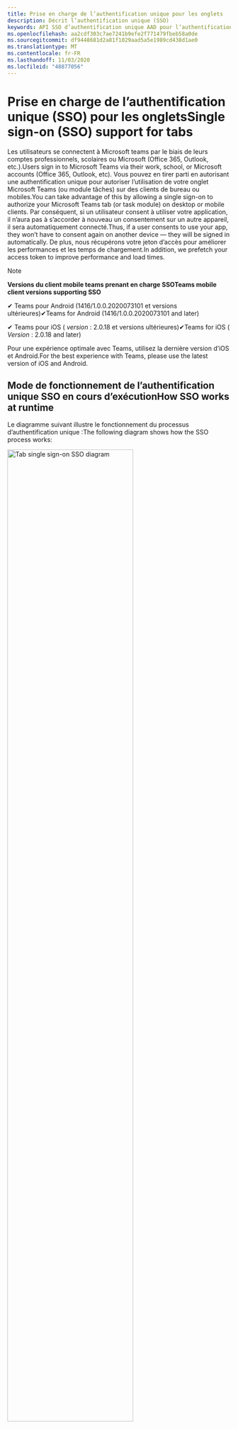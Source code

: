 ```yaml
---
title: Prise en charge de l’authentification unique pour les onglets
description: Décrit l’authentification unique (SSO)
keywords: API SSO d’authentification unique AAD pour l’authentification de teams
ms.openlocfilehash: aa2cdf303c7ae7241b9efe2f771479fbeb58a0de
ms.sourcegitcommit: df9448681d2a81f1029aad5a5e1989cd438d1ae0
ms.translationtype: MT
ms.contentlocale: fr-FR
ms.lasthandoff: 11/03/2020
ms.locfileid: "48877056"
---
```

# <a name="single-sign-on-sso-support-for-tabs"></a><span data-ttu-id="0aedf-104">Prise en charge de l’authentification unique (SSO) pour les onglets</span><span class="sxs-lookup"><span data-stu-id="0aedf-104">Single sign-on (SSO) support for tabs</span></span>

<span data-ttu-id="0aedf-105">Les utilisateurs se connectent à Microsoft teams par le biais de leurs comptes professionnels, scolaires ou Microsoft (Office 365, Outlook, etc.).</span><span class="sxs-lookup"><span data-stu-id="0aedf-105">Users sign in to Microsoft Teams via their work, school, or Microsoft accounts (Office 365, Outlook, etc).</span></span> <span data-ttu-id="0aedf-106">Vous pouvez en tirer parti en autorisant une authentification unique pour autoriser l’utilisation de votre onglet Microsoft Teams (ou module tâches) sur des clients de bureau ou mobiles.</span><span class="sxs-lookup"><span data-stu-id="0aedf-106">You can take advantage of this by allowing a single sign-on to authorize your Microsoft Teams tab (or task module) on desktop or mobile clients.</span></span> <span data-ttu-id="0aedf-107">Par conséquent, si un utilisateur consent à utiliser votre application, il n’aura pas à s’accorder à nouveau un consentement sur un autre appareil, il sera automatiquement connecté.</span><span class="sxs-lookup"><span data-stu-id="0aedf-107">Thus, if a user consents to use your app, they won’t have to consent again on another device — they will be signed in automatically.</span></span> <span data-ttu-id="0aedf-108">De plus, nous récupérons votre jeton d’accès pour améliorer les performances et les temps de chargement.</span><span class="sxs-lookup"><span data-stu-id="0aedf-108">In addition, we prefetch your access token to improve performance and load times.</span></span>

>[!NOTE]
> <span data-ttu-id="0aedf-109">**Versions du client mobile teams prenant en charge SSO**</span><span class="sxs-lookup"><span data-stu-id="0aedf-109">**Teams mobile client versions supporting SSO**</span></span>  
>
> <span data-ttu-id="0aedf-110">✔ Teams pour Android (1416/1.0.0.2020073101 et versions ultérieures)</span><span class="sxs-lookup"><span data-stu-id="0aedf-110">✔Teams for Android (1416/1.0.0.2020073101 and later)</span></span>
>
> <span data-ttu-id="0aedf-111">✔ Teams pour iOS ( _version_ : 2.0.18 et versions ultérieures)</span><span class="sxs-lookup"><span data-stu-id="0aedf-111">✔Teams for iOS ( _Version_ : 2.0.18 and later)</span></span>  
>
> <span data-ttu-id="0aedf-112">Pour une expérience optimale avec Teams, utilisez la dernière version d’iOS et Android.</span><span class="sxs-lookup"><span data-stu-id="0aedf-112">For the best experience with Teams, please use the latest version of iOS and Android.</span></span>

## <a name="how-sso-works-at-runtime"></a><span data-ttu-id="0aedf-113">Mode de fonctionnement de l’authentification unique SSO en cours d’exécution</span><span class="sxs-lookup"><span data-stu-id="0aedf-113">How SSO works at runtime</span></span>

<span data-ttu-id="0aedf-114">Le diagramme suivant illustre le fonctionnement du processus d’authentification unique :</span><span class="sxs-lookup"><span data-stu-id="0aedf-114">The following diagram shows how the SSO process works:</span></span>

<!-- markdownlint-disable MD033 -->
<img src="~/assets/images/tabs/tabs-sso-diagram.png" alt="Tab single sign-on SSO diagram" width="75%"/>

1. <span data-ttu-id="0aedf-115">Dans l’onglet, un appel JavaScript est effectué vers `getAuthToken()` .</span><span class="sxs-lookup"><span data-stu-id="0aedf-115">In the tab, a JavaScript call is made to `getAuthToken()`.</span></span> <span data-ttu-id="0aedf-116">Cette option indique à teams d’obtenir un jeton d’authentification pour l’application d’onglets.</span><span class="sxs-lookup"><span data-stu-id="0aedf-116">This tells Teams to obtain an authentication token for the tab application.</span></span>
2. <span data-ttu-id="0aedf-117">S’il s’agit de la première fois que l’utilisateur actuel a utilisé votre application d’onglets, une invite de demande est adressée au consentement (si le consentement est requis) ou à la gestion de l’authentification par étape (par exemple, authentification à deux facteurs).</span><span class="sxs-lookup"><span data-stu-id="0aedf-117">If this is the first time the current user has used your tab application, there will be a request prompt to consent (if consent is required) or to handle step-up authentication (such as two-factor authentication).</span></span>
3. <span data-ttu-id="0aedf-118">Teams demande le jeton d’application d’onglets du point de terminaison Azure AD pour l’utilisateur actuel.</span><span class="sxs-lookup"><span data-stu-id="0aedf-118">Teams requests the tab application token from the Azure AD endpoint for the current user.</span></span>
4. <span data-ttu-id="0aedf-119">Azure AD envoie le jeton d’application d’onglet à l’application Teams.</span><span class="sxs-lookup"><span data-stu-id="0aedf-119">Azure AD sends the tab application token to the Teams application.</span></span>
5. <span data-ttu-id="0aedf-120">Teams envoie le jeton de l’application d’onglet à l’onglet dans le cadre de l’objet de résultat renvoyé par l' `getAuthToken()` appel.</span><span class="sxs-lookup"><span data-stu-id="0aedf-120">Teams sends the tab application token to the tab as part of the result object returned by the `getAuthToken()` call.</span></span>
6. <span data-ttu-id="0aedf-121">Le jeton sera analysé dans l’application d’onglets, via JavaScript, pour extraire les informations nécessaires, telles que l’adresse de messagerie de l’utilisateur.</span><span class="sxs-lookup"><span data-stu-id="0aedf-121">The token will be parsed in the tab application, via JavaScript, to extract the needed information, such as the user's email address.</span></span>

> [!NOTE]
> <span data-ttu-id="0aedf-122">Le `getAuthToken()` n’est valide que pour l’envoi à un ensemble limité d’API de niveau utilisateur (e-mail, Profile, offline_access et OpenID), et non pour d’autres étendues Microsoft Graph telles que `User.Read` ou `Mail.Read` .</span><span class="sxs-lookup"><span data-stu-id="0aedf-122">The `getAuthToken()` is only valid for consenting to a limited set of user-level APIs — email, profile, offline_access and OpenId — and not for further Microsoft Graph scopes such as `User.Read` or `Mail.Read`.</span></span> <span data-ttu-id="0aedf-123">Consultez notre section à la fin de ce document pour obtenir des solutions de contournement si vous avez besoin d' [autres étendues Graph](#apps-that-require-additional-microsoft-graph-scopes).</span><span class="sxs-lookup"><span data-stu-id="0aedf-123">See our section at the end of this document for suggested workarounds if you require [additional Graph scopes](#apps-that-require-additional-microsoft-graph-scopes).</span></span>

<span data-ttu-id="0aedf-124">L’API SSO fonctionne également dans les [modules de tâches](../../../task-modules-and-cards/what-are-task-modules.md) qui incorporent le contenu Web.</span><span class="sxs-lookup"><span data-stu-id="0aedf-124">The SSO API will also work in [Task Modules](../../../task-modules-and-cards/what-are-task-modules.md) that embed web content.</span></span>

## <a name="develop-an-sso-microsoft-teams-tab"></a><span data-ttu-id="0aedf-125">Développer un onglet Microsoft teams SSO</span><span class="sxs-lookup"><span data-stu-id="0aedf-125">Develop an SSO Microsoft Teams tab</span></span>

<span data-ttu-id="0aedf-126">Cette section décrit les tâches impliquées dans la création d’un onglet teams qui utilise l’authentification unique.</span><span class="sxs-lookup"><span data-stu-id="0aedf-126">This section describes the tasks involved in creating a Teams tab that uses SSO.</span></span> <span data-ttu-id="0aedf-127">Ces tâches sont décrites ici sont indépendantes de la langue et de l’infrastructure.</span><span class="sxs-lookup"><span data-stu-id="0aedf-127">These tasks are described here are language- and framework-agnostic.</span></span>

### <a name="1-create-your-azure-active-directory-azure-ad-application"></a><span data-ttu-id="0aedf-128">1. créer votre application Azure Active Directory (Azure AD)</span><span class="sxs-lookup"><span data-stu-id="0aedf-128">1. Create your Azure Active Directory (Azure AD) application</span></span>

#### <a name="registering-your-application-in-theazure-ad-portal-overview"></a><span data-ttu-id="0aedf-129">Inscription de votre application dans le[portail Azure ad Portal](https://azure.microsoft.com/features/azure-portal/) :</span><span class="sxs-lookup"><span data-stu-id="0aedf-129">Registering your application in the[Azure AD portal](https://azure.microsoft.com/features/azure-portal/) overview:</span></span>

1. <span data-ttu-id="0aedf-130">Obtenir l' [ID de votre application Azure ad](/azure/active-directory/develop/howto-create-service-principal-portal#get-values-for-signing-in).</span><span class="sxs-lookup"><span data-stu-id="0aedf-130">Get your [Azure AD Application ID](/azure/active-directory/develop/howto-create-service-principal-portal#get-values-for-signing-in).</span></span>
2. <span data-ttu-id="0aedf-131">Spécifiez les autorisations dont votre application a besoin pour le point de terminaison Azure AD et, éventuellement, Microsoft Graph.</span><span class="sxs-lookup"><span data-stu-id="0aedf-131">Specify the permissions that your application needs for the Azure AD endpoint and, optionally, Microsoft Graph.</span></span>
3. <span data-ttu-id="0aedf-132">[Accorder des autorisations](/azure/active-directory/develop/howto-create-service-principal-portal#configure-access-policies-on-resources) pour les applications de bureau, Web et mobiles Teams.</span><span class="sxs-lookup"><span data-stu-id="0aedf-132">[Grant permissions](/azure/active-directory/develop/howto-create-service-principal-portal#configure-access-policies-on-resources) for Teams desktop, web, and mobile applications.</span></span>
4. <span data-ttu-id="0aedf-133">Pré-autoriser teams en sélectionnant le bouton **Ajouter une étendue** et dans le panneau qui s’ouvre, entrez `access_as_user` comme **nom d’étendue**.</span><span class="sxs-lookup"><span data-stu-id="0aedf-133">Pre-authorize Teams by selecting the **Add a scope** button and in the panel that opens, enter `access_as_user` as the **Scope name**.</span></span>

> [!NOTE]
> <span data-ttu-id="0aedf-134">Vous devez tenir compte de certaines restrictions importantes :</span><span class="sxs-lookup"><span data-stu-id="0aedf-134">There are some important restrictions you should be aware of:</span></span>
>
> * <span data-ttu-id="0aedf-135">Nous ne prenons en charge que les autorisations d’API Microsoft Graph de niveau utilisateur, c’est-à-dire la messagerie, le profil, le offline_access OpenId.</span><span class="sxs-lookup"><span data-stu-id="0aedf-135">We only support user-level Microsoft Graph API permissions, i.e., email, profile, offline_access, OpenId.</span></span> <span data-ttu-id="0aedf-136">Si vous avez besoin d’accéder à d’autres étendues Microsoft Graph (telles que `User.Read` ou `Mail.Read` ), consultez notre [solution de contournement recommandée](#apps-that-require-additional-microsoft-graph-scopes) à la fin de cette documentation.</span><span class="sxs-lookup"><span data-stu-id="0aedf-136">If you need access to other Microsoft Graph scopes (such as `User.Read` or `Mail.Read`), see our [recommended workaround](#apps-that-require-additional-microsoft-graph-scopes) at the end of this documentation.</span></span>
> * <span data-ttu-id="0aedf-137">Il est important que le nom de domaine de votre application soit le même que le nom de domaine que vous avez enregistré pour votre application Azure AD.</span><span class="sxs-lookup"><span data-stu-id="0aedf-137">It's important that your application's domain name is the same as the domain name you've registering for your Azure AD application.</span></span>
> * <span data-ttu-id="0aedf-138">Nous ne prenons actuellement pas en charge plusieurs domaines par application.</span><span class="sxs-lookup"><span data-stu-id="0aedf-138">We don't currently support multiple domains per app.</span></span>
> * <span data-ttu-id="0aedf-139">Nous ne prenons pas en charge les applications qui utilisent le `azurewebsites.net` domaine car elles sont trop courantes et peuvent présenter un risque de sécurité.</span><span class="sxs-lookup"><span data-stu-id="0aedf-139">We don't support applications that use the `azurewebsites.net` domain because it is too common and may be a security risk.</span></span> <span data-ttu-id="0aedf-140">Toutefois, nous cherchons activement à supprimer cette restriction.</span><span class="sxs-lookup"><span data-stu-id="0aedf-140">However, we're actively seeking to remove this restriction.</span></span>

#### <a name="registering-your-app-through-the-azure-active-directory-portal-in-depth"></a><span data-ttu-id="0aedf-141">Enregistrement approfondi de votre application via le portail Azure Active Directory :</span><span class="sxs-lookup"><span data-stu-id="0aedf-141">Registering your app through the Azure Active Directory portal in-depth:</span></span>

1. <span data-ttu-id="0aedf-142">Enregistrez une nouvelle application dans le portail [Azure Active Directory-inscriptions des applications](https://go.microsoft.com/fwlink/?linkid=2083908) .</span><span class="sxs-lookup"><span data-stu-id="0aedf-142">Register a new application in the [Azure Active Directory – App Registrations](https://go.microsoft.com/fwlink/?linkid=2083908) portal.</span></span>
2. <span data-ttu-id="0aedf-143">Sélectionnez **nouvelle inscription** et, dans la *page inscrire une application* , définissez les valeurs suivantes :</span><span class="sxs-lookup"><span data-stu-id="0aedf-143">Select **New Registration** and on the *register an application page* , set following values:</span></span>
    * <span data-ttu-id="0aedf-144">Définissez **Name** sur le nom de votre application.</span><span class="sxs-lookup"><span data-stu-id="0aedf-144">Set **name** to your app name.</span></span>
    * <span data-ttu-id="0aedf-145">Choisissez les **types de comptes pris en charge** (tout type de compte fonctionne) ¹</span><span class="sxs-lookup"><span data-stu-id="0aedf-145">Choose the **supported account types** (any account type will work) ¹</span></span>
    * <span data-ttu-id="0aedf-146">Laissez **Redirect URI** vide.</span><span class="sxs-lookup"><span data-stu-id="0aedf-146">Leave **Redirect URI** empty.</span></span>
    * <span data-ttu-id="0aedf-147">Choisissez **Inscrire**.</span><span class="sxs-lookup"><span data-stu-id="0aedf-147">Choose **Register**.</span></span>
3. <span data-ttu-id="0aedf-148">Sur la page vue d’ensemble, copiez et enregistrez l’ID de l' **application (client)**.</span><span class="sxs-lookup"><span data-stu-id="0aedf-148">On the overview page, copy and save the **Application (client) ID**.</span></span> <span data-ttu-id="0aedf-149">Vous en aurez besoin plus tard lors de la mise à jour de votre manifeste d’application Teams.</span><span class="sxs-lookup"><span data-stu-id="0aedf-149">You’ll need it later when updating your Teams application manifest.</span></span>
4. <span data-ttu-id="0aedf-150">Sélectionnez **Exposer une API** sous **Gérer**.</span><span class="sxs-lookup"><span data-stu-id="0aedf-150">Under **Manage** , select **Expose an API**.</span></span> 
5. <span data-ttu-id="0aedf-151">Sélectionnez le lien **définir** pour générer l’URI de l’ID de l’application sous la forme `api://{AppID}` .</span><span class="sxs-lookup"><span data-stu-id="0aedf-151">Select the **Set** link to generate the Application ID URI in the form of `api://{AppID}`.</span></span> <span data-ttu-id="0aedf-152">Insérez votre nom de domaine complet (avec une barre oblique « / » ajoutée à la fin) entre les deux barres obliques et le GUID.</span><span class="sxs-lookup"><span data-stu-id="0aedf-152">Insert your fully qualified domain name (with a forward slash "/" appended to the end) between the double forward slashes and the GUID.</span></span> <span data-ttu-id="0aedf-153">L’ID entier doit avoir la forme suivante : `api://fully-qualified-domain-name.com/{AppID}` ²</span><span class="sxs-lookup"><span data-stu-id="0aedf-153">The entire ID should have the form of: `api://fully-qualified-domain-name.com/{AppID}` ²</span></span>
    * <span data-ttu-id="0aedf-154">ex : `api://subdomain.example.com/00000000-0000-0000-0000-000000000000` .</span><span class="sxs-lookup"><span data-stu-id="0aedf-154">ex: `api://subdomain.example.com/00000000-0000-0000-0000-000000000000`.</span></span>
    
    <span data-ttu-id="0aedf-155">Le nom de domaine complet est le nom de domaine lisible par l’utilisateur à partir duquel votre application est fournie.</span><span class="sxs-lookup"><span data-stu-id="0aedf-155">The fully qualified domain name is the human readable domain name from which your app is served.</span></span> <span data-ttu-id="0aedf-156">Si vous utilisez un service de tunneling tel que ngrok, vous devez mettre à jour cette valeur chaque fois que votre sous-domaine ngrok est modifié.</span><span class="sxs-lookup"><span data-stu-id="0aedf-156">If you are using a tunneling service such as ngrok, you will need to update     this value whenever your ngrok subdomain changes.</span></span> 
6. <span data-ttu-id="0aedf-157">Sélectionnez le bouton **Ajouter une étendue**.</span><span class="sxs-lookup"><span data-stu-id="0aedf-157">Select the **Add a scope** button.</span></span> <span data-ttu-id="0aedf-158">Dans le volet qui s’ouvre, entrez `access_as_user` en tant que **nom de l’étendue**.</span><span class="sxs-lookup"><span data-stu-id="0aedf-158">In the panel that opens, enter `access_as_user` as the **Scope name**.</span></span>
7. <span data-ttu-id="0aedf-159">Définir **qui peut consentir ?**`Admins and users`</span><span class="sxs-lookup"><span data-stu-id="0aedf-159">Set **Who can consent?** to `Admins and users`</span></span>
8. <span data-ttu-id="0aedf-160">Renseignez les champs de configuration des invites d’administrateur et de consentement de l’utilisateur avec des valeurs appropriées pour l' `access_as_user` étendue :</span><span class="sxs-lookup"><span data-stu-id="0aedf-160">Fill in the fields for configuring the admin and user consent prompts with values that are appropriate for the `access_as_user` scope:</span></span>
    * <span data-ttu-id="0aedf-161">**Titre du consentement administratif :** Les équipes peuvent accéder au profil de l’utilisateur.</span><span class="sxs-lookup"><span data-stu-id="0aedf-161">**Admin consent title:** Teams can access the user’s profile.</span></span>
    * <span data-ttu-id="0aedf-162">**Description du consentement administratif** : permet à teams d’appeler les API Web de l’application en tant qu’utilisateur actuel.</span><span class="sxs-lookup"><span data-stu-id="0aedf-162">**Admin consent description** : Allows Teams to call the app’s web APIs as the current user.</span></span>
    * <span data-ttu-id="0aedf-163">**Titre du consentement** de l’utilisateur : teams peut accéder au profil utilisateur et faire des demandes au nom de l’utilisateur.</span><span class="sxs-lookup"><span data-stu-id="0aedf-163">**User consent title** : Teams can access the user profile and make requests on the user's behalf.</span></span>
    * <span data-ttu-id="0aedf-164">**Description du consentement de l’utilisateur :** Permettre aux équipes d’appeler les API de cette application avec les mêmes droits que l’utilisateur.</span><span class="sxs-lookup"><span data-stu-id="0aedf-164">**User consent description:** Enable Teams to call this app’s APIs with the same rights as the user.</span></span>
9. <span data-ttu-id="0aedf-165">Vérifiez que l' **État** est défini sur **activé** .</span><span class="sxs-lookup"><span data-stu-id="0aedf-165">Ensure that **State** is set to **Enabled**</span></span>
10. <span data-ttu-id="0aedf-166">Sélectionnez le bouton **Ajouter une étendue** à enregistrer.</span><span class="sxs-lookup"><span data-stu-id="0aedf-166">Select the **Add scope** button to save</span></span> 
    * <span data-ttu-id="0aedf-167">La partie domaine du **nom d’étendue** affiché juste en dessous du champ de texte doit correspondre automatiquement à l’URI d' **ID d’application** défini à l’étape précédente, avec `/access_as_user` ajouté à la fin :</span><span class="sxs-lookup"><span data-stu-id="0aedf-167">The domain part of the **Scope name** displayed just below the text field should automatically match the **Application ID** URI set in the previous step, with `/access_as_user` appended to the end:</span></span>
        * `api://subdomain.example.com/00000000-0000-0000-0000-000000000000/access_as_user`
11. <span data-ttu-id="0aedf-168">Dans la section **applications clientes autorisées** , identifiez les applications que vous souhaitez autoriser pour l’application Web de votre application.</span><span class="sxs-lookup"><span data-stu-id="0aedf-168">In the **Authorized client applications** section, identify the applications that you want to authorize for your app’s web application.</span></span> <span data-ttu-id="0aedf-169">Sélectionnez *Ajouter une application cliente*.</span><span class="sxs-lookup"><span data-stu-id="0aedf-169">Select *Add a client application*.</span></span> <span data-ttu-id="0aedf-170">Entrez chacun des ID client suivants et sélectionnez l’étendue autorisée que vous avez créée à l’étape précédente :</span><span class="sxs-lookup"><span data-stu-id="0aedf-170">Enter each of the following client IDs and select the authorized scope you created in the previous step:</span></span>
    * <span data-ttu-id="0aedf-171">`1fec8e78-bce4-4aaf-ab1b-5451cc387264` (Team mobile/application de bureau)</span><span class="sxs-lookup"><span data-stu-id="0aedf-171">`1fec8e78-bce4-4aaf-ab1b-5451cc387264` (Teams mobile/desktop application)</span></span>
    * <span data-ttu-id="0aedf-172">`5e3ce6c0-2b1f-4285-8d4b-75ee78787346` (Application Web Teams)</span><span class="sxs-lookup"><span data-stu-id="0aedf-172">`5e3ce6c0-2b1f-4285-8d4b-75ee78787346` (Teams web application)</span></span>
12. <span data-ttu-id="0aedf-173">Accédez à **autorisations d’API**.</span><span class="sxs-lookup"><span data-stu-id="0aedf-173">Navigate to **API Permissions**.</span></span> <span data-ttu-id="0aedf-174">Sélectionnez *Ajouter une autorisation délégation de*  >  *Microsoft Graph*  >  *autorisations* , puis ajoutez les autorisations suivantes :</span><span class="sxs-lookup"><span data-stu-id="0aedf-174">Select *Add a permission* > *Microsoft Graph* > *Delegated permissions* , then add the following permissions:</span></span>
    * <span data-ttu-id="0aedf-175">User. Read (activé par défaut)</span><span class="sxs-lookup"><span data-stu-id="0aedf-175">User.Read (enabled by default)</span></span>
    * <span data-ttu-id="0aedf-176">email</span><span class="sxs-lookup"><span data-stu-id="0aedf-176">email</span></span>
    * <span data-ttu-id="0aedf-177">offline_access</span><span class="sxs-lookup"><span data-stu-id="0aedf-177">offline_access</span></span>
    * <span data-ttu-id="0aedf-178">OpenId</span><span class="sxs-lookup"><span data-stu-id="0aedf-178">OpenId</span></span>
    * <span data-ttu-id="0aedf-179">profil</span><span class="sxs-lookup"><span data-stu-id="0aedf-179">profile</span></span>

13. <span data-ttu-id="0aedf-180">Accéder à **l’authentification**</span><span class="sxs-lookup"><span data-stu-id="0aedf-180">Navigate to **Authentication**</span></span>

    <span data-ttu-id="0aedf-181">Si une application n’a pas reçu le consentement de l’administrateur informatique, les utilisateurs devront fournir un consentement lors de la première utilisation d’une application.</span><span class="sxs-lookup"><span data-stu-id="0aedf-181">If an app hasn't been granted IT admin consent, users will have to provide consent the first time they use an app.</span></span>

    <span data-ttu-id="0aedf-182">Définissez un URI de redirection :</span><span class="sxs-lookup"><span data-stu-id="0aedf-182">Set a redirect URI:</span></span>
    * <span data-ttu-id="0aedf-183">Sélectionnez **Ajouter une plateforme**.</span><span class="sxs-lookup"><span data-stu-id="0aedf-183">Select **Add a platform**.</span></span>
    * <span data-ttu-id="0aedf-184">Sélectionnez **Web**.</span><span class="sxs-lookup"><span data-stu-id="0aedf-184">Select **web**.</span></span>
    * <span data-ttu-id="0aedf-185">Entrez l' **URI de redirection** pour votre application.</span><span class="sxs-lookup"><span data-stu-id="0aedf-185">Enter the **redirect URI** for your app.</span></span> <span data-ttu-id="0aedf-186">Il s’agit de la page dans laquelle un flux d’octroi implicite réussit la redirection de l’utilisateur.</span><span class="sxs-lookup"><span data-stu-id="0aedf-186">This will be the page where a successful implicit grant flow will redirect the user.</span></span> <span data-ttu-id="0aedf-187">Il s’agit du même nom de domaine complet que celui que vous avez entré à l’étape 5, suivi de l’itinéraire de l’API à partir duquel une réponse d’authentification doit être envoyée.</span><span class="sxs-lookup"><span data-stu-id="0aedf-187">This will be same fully qualified domain name that you entered in step 5 followed by the API route where a authentication response should be sent.</span></span> <span data-ttu-id="0aedf-188">Si vous configurez l’un des exemples de teams, voici ce qui suit : `https://subdomain.example.com/auth-end`</span><span class="sxs-lookup"><span data-stu-id="0aedf-188">If you are following any of the Teams samples, this will be: `https://subdomain.example.com/auth-end`</span></span>

    <span data-ttu-id="0aedf-189">Ensuite, activez l’octroi implicite en cochant les cases suivantes :</span><span class="sxs-lookup"><span data-stu-id="0aedf-189">Next, enable implicit grant by checking the following boxes:</span></span>  
    <span data-ttu-id="0aedf-190">Jeton d’ID ✔</span><span class="sxs-lookup"><span data-stu-id="0aedf-190">✔ ID Token</span></span>  
    <span data-ttu-id="0aedf-191">Jeton d’accès ✔</span><span class="sxs-lookup"><span data-stu-id="0aedf-191">✔ Access Token</span></span>  
    
<span data-ttu-id="0aedf-192">Félicitations !</span><span class="sxs-lookup"><span data-stu-id="0aedf-192">Congratulations!</span></span> <span data-ttu-id="0aedf-193">Vous avez terminé les conditions préalables à l’inscription de l’application pour poursuivre votre application d’authentification unique de tabulation.</span><span class="sxs-lookup"><span data-stu-id="0aedf-193">You have completed the app registration prerequisites to proceed with your tab SSO app.</span></span>     

> [!NOTE]
>
> * <span data-ttu-id="0aedf-194">¹ si votre application Azure AD est inscrite dans le _même_ client que celui où vous effectuez une demande d’authentification dans Teams, l’utilisateur ne sera pas invité à accorder son consentement et recevra immédiatement un jeton d’accès.</span><span class="sxs-lookup"><span data-stu-id="0aedf-194">¹ If your Azure AD app is registered in the _same_ tenant where you're making an authentication request in Teams, the user won't be asked to consent and will be granted an access token right away.</span></span> <span data-ttu-id="0aedf-195">Les utilisateurs doivent uniquement accepter ces autorisations si l’application Azure AD est inscrite dans un autre client.</span><span class="sxs-lookup"><span data-stu-id="0aedf-195">Users only need to consent to these permissions if the Azure AD app is registered in a different tenant.</span></span>
> * <span data-ttu-id="0aedf-196">² si vous obtenez une erreur indiquant que le domaine est déjà détenu et que vous êtes le propriétaire, suivez la procédure lors du [démarrage rapide : ajoutez un nom de domaine personnalisé à Azure Active Directory](/azure/active-directory/fundamentals/add-custom-domain) pour inscrire le domaine, puis répétez l’étape 5, ci-dessus.</span><span class="sxs-lookup"><span data-stu-id="0aedf-196">² If you get an error stating that the domain is already owned and you are the owner, follow the procedure at [Quickstart: Add a custom domain name to Azure Active Directory](/azure/active-directory/fundamentals/add-custom-domain) to register the domain, and then repeat step 5, above.</span></span> <span data-ttu-id="0aedf-197">(Cette erreur peut également se produire si vous n’êtes pas connecté avec des informations d’identification d’administrateur dans le client Office 365 location).</span><span class="sxs-lookup"><span data-stu-id="0aedf-197">(This error can also occur if you aren't signed in with Admin credentials in the Office 365 tenancy).</span></span>
> * <span data-ttu-id="0aedf-198">Si vous ne recevez pas l’UPN (nom d’utilisateur principal) dans le jeton d’accès renvoyé, vous pouvez l’ajouter en tant que [revendication facultative](https://docs.microsoft.com/azure/active-directory/develop/active-directory-optional-claims) dans Azure ad.</span><span class="sxs-lookup"><span data-stu-id="0aedf-198">If you are not receiving the UPN (User Principal Name) in the returned access token, you can add it as an [optional claim](https://docs.microsoft.com/azure/active-directory/develop/active-directory-optional-claims) in Azure AD.</span></span>

### <a name="2-update-your-microsoft-teams-application-manifest"></a><span data-ttu-id="0aedf-199">2. mettre à jour le manifeste de votre application Microsoft teams</span><span class="sxs-lookup"><span data-stu-id="0aedf-199">2. Update your Microsoft Teams application manifest</span></span>

<span data-ttu-id="0aedf-200">Ajoutez de nouvelles propriétés à votre manifeste Microsoft teams :</span><span class="sxs-lookup"><span data-stu-id="0aedf-200">Add new properties to your Microsoft Teams manifest:</span></span>

* <span data-ttu-id="0aedf-201">**WebApplicationInfo** -parent des éléments suivants :</span><span class="sxs-lookup"><span data-stu-id="0aedf-201">**WebApplicationInfo** - The parent of the following elements:</span></span>

> [!div class="checklist"]
> * <span data-ttu-id="0aedf-202">**ID** : ID client de l’application.</span><span class="sxs-lookup"><span data-stu-id="0aedf-202">**id** - The client ID of the application.</span></span> <span data-ttu-id="0aedf-203">Il s’agit de l’ID d’application que vous avez obtenu dans le cadre de l’inscription de l’application auprès d’Azure AD.</span><span class="sxs-lookup"><span data-stu-id="0aedf-203">This is the application ID that you obtained as part of registering the application with Azure AD.</span></span>
>* <span data-ttu-id="0aedf-204">**ressource** -le domaine et le sous-domaine de votre application.</span><span class="sxs-lookup"><span data-stu-id="0aedf-204">**resource** - The domain and subdomain of your application.</span></span> <span data-ttu-id="0aedf-205">Il s’agit du même URI (y compris le `api://` protocole) que vous avez enregistré lors de la création `scope` de votre étape ci-dessus.</span><span class="sxs-lookup"><span data-stu-id="0aedf-205">This is the same URI (including the `api://` protocol) that you registered when creating your `scope` in step 6 above.</span></span> <span data-ttu-id="0aedf-206">Vous ne devez pas inclure le `access_as_user` chemin d’accès dans votre ressource.</span><span class="sxs-lookup"><span data-stu-id="0aedf-206">You shouldn't include the `access_as_user` path in your resource.</span></span> <span data-ttu-id="0aedf-207">La partie domaine de cet URI doit correspondre au domaine, y compris à tous les sous-domaines, utilisés dans les URL de votre manifeste d’application Teams.</span><span class="sxs-lookup"><span data-stu-id="0aedf-207">The domain part of this URI should match the domain, including any subdomains, used in the URLs of your Teams application manifest.</span></span>

```json
"webApplicationInfo": {
  "id": "00000000-0000-0000-0000-000000000000",
  "resource": "api://subdomain.example.com/00000000-0000-0000-0000-000000000000"
}
```

> [!NOTE]
>
>* <span data-ttu-id="0aedf-208">La ressource d’une application AAD correspond généralement à la racine de son URL de site et de l’appID (par exemple `api://subdomain.example.com/00000000-0000-0000-0000-000000000000` ,).</span><span class="sxs-lookup"><span data-stu-id="0aedf-208">The resource for an AAD app will usually be the root of its site URL and the appID (e.g. `api://subdomain.example.com/00000000-0000-0000-0000-000000000000`).</span></span> <span data-ttu-id="0aedf-209">Nous utilisons également cette valeur pour vous assurer que votre demande provient du même domaine.</span><span class="sxs-lookup"><span data-stu-id="0aedf-209">We also use this value to ensure your request is coming from the same domain.</span></span> <span data-ttu-id="0aedf-210">Par conséquent, assurez-vous que l' `contentURL` pour votre onglet utilise les mêmes domaines que votre propriété de ressource.</span><span class="sxs-lookup"><span data-stu-id="0aedf-210">Therefore, make sure that the `contentURL` for your tab uses the same domains as your resource property.</span></span>
>* <span data-ttu-id="0aedf-211">Vous devez utiliser le manifeste version 1,5 ou une version ultérieure pour implémenter le `webApplicationInfo` champ.</span><span class="sxs-lookup"><span data-stu-id="0aedf-211">You need to use manifest version 1.5 or higher to implement the `webApplicationInfo` field.</span></span>

### <a name="3-get-an-authentication-token-from-your-client-side-code"></a><span data-ttu-id="0aedf-212">3. obtenir un jeton d’authentification à partir de votre code côté client</span><span class="sxs-lookup"><span data-stu-id="0aedf-212">3. Get an authentication token from your client-side code</span></span>

<span data-ttu-id="0aedf-213">Voici à quoi ressemble l’API d’authentification :</span><span class="sxs-lookup"><span data-stu-id="0aedf-213">Here's what the authentication API looks like:</span></span>

```javascript
var authTokenRequest = {
  successCallback: function(result) { console.log("Success: " + result); },
  failureCallback: function(error) { console.log("Failure: " + error); },
};
microsoftTeams.authentication.getAuthToken(authTokenRequest);
```

<span data-ttu-id="0aedf-214">Lorsque vous appelez, `getAuthToken` un consentement d’utilisateur supplémentaire est requis (pour les autorisations au niveau de l’utilisateur)-une boîte de dialogue s’affichera pour que l’utilisateur les encourage à accorder un consentement supplémentaire.</span><span class="sxs-lookup"><span data-stu-id="0aedf-214">When you call `getAuthToken` - and additional user consent is required (for user-level permissions) - we will show a dialog to the user encouraging them to grant additional consent.</span></span> 

<span data-ttu-id="0aedf-215">Une fois que vous avez reçu le jeton d’accès dans le rappel de réussite, vous pouvez décoder le jeton d’accès pour afficher les revendications associées à ce jeton.</span><span class="sxs-lookup"><span data-stu-id="0aedf-215">Once you've received the access token in the success callback you can decode the access token to view the claims associated with that token.</span></span> <span data-ttu-id="0aedf-216">(Si vous le souhaitez, vous pouvez copier/coller manuellement le jeton d’accès dans un outil tel que [JWT.IO](https://jwt.io/) pour inspecter son contenu).</span><span class="sxs-lookup"><span data-stu-id="0aedf-216">(Optionally, you can manually copy/paste the access token into a tool such as [JWT.io](https://jwt.io/) to inspect its contents).</span></span> <span data-ttu-id="0aedf-217">Si vous ne recevez pas l’UPN (nom d’utilisateur principal) dans le jeton d’accès renvoyé, vous pouvez l’ajouter en tant que [revendication facultative](https://docs.microsoft.com/azure/active-directory/develop/active-directory-optional-claims) dans Azure ad.</span><span class="sxs-lookup"><span data-stu-id="0aedf-217">If you are not receiving the UPN (User Principal Name) in the returned access token, you can add it as an [optional claim](https://docs.microsoft.com/azure/active-directory/develop/active-directory-optional-claims) in Azure AD.</span></span>

<p>
    <img src="~/assets/images/tabs/tabs-sso-prompt.png" alt="Tab single sign-on SSO dialog prompt" width="75%"/>
</p>

## <a name="sample-code"></a><span data-ttu-id="0aedf-218">Exemple de code</span><span class="sxs-lookup"><span data-stu-id="0aedf-218">Sample code</span></span>

<span data-ttu-id="0aedf-219">Consultez notre exemple d’application : [MSTeams Tabs SSO Sample-NodeJS](https://github.com/OfficeDev/msteams-tabs-sso-sample-nodejs)</span><span class="sxs-lookup"><span data-stu-id="0aedf-219">Visit our sample application: [MSTeams Tabs SSO Sample - Nodejs](https://github.com/OfficeDev/msteams-tabs-sso-sample-nodejs)</span></span>

<span data-ttu-id="0aedf-220">Le fichier Lisez-moi décrit la configuration de votre environnement de développement et la configuration de votre application dans Azure AD.</span><span class="sxs-lookup"><span data-stu-id="0aedf-220">The README explains how to set up your development environment and how to configure your application in Azure AD.</span></span> <span data-ttu-id="0aedf-221">Vous pouvez également trouver des informations supplémentaires sur la façon dont l’exemple est structuré dans la [section structure](https://github.com/OfficeDev/msteams-tabs-sso-sample-nodejs#app-structure) de l’application pour vous aider à vous familiariser avec le code base.</span><span class="sxs-lookup"><span data-stu-id="0aedf-221">You can also find further information on how the sample is structured in the [app structure section](https://github.com/OfficeDev/msteams-tabs-sso-sample-nodejs#app-structure) to help familiarize yourself with the codebase.</span></span>

## <a name="known-limitations"></a><span data-ttu-id="0aedf-222">Limitations connues</span><span class="sxs-lookup"><span data-stu-id="0aedf-222">Known Limitations</span></span>

### <a name="apps-that-require-additional-microsoft-graph-scopes"></a><span data-ttu-id="0aedf-223">Applications qui requièrent des étendues Microsoft Graph supplémentaires</span><span class="sxs-lookup"><span data-stu-id="0aedf-223">Apps that require additional Microsoft Graph Scopes</span></span>

<span data-ttu-id="0aedf-224">Notre implémentation actuelle de SSO accorde uniquement le consentement pour les autorisations au niveau de l’utilisateur : e-mail, Profile, offline_access, OpenId, et non pour d’autres API (telles que User. Read ou mail. Read).</span><span class="sxs-lookup"><span data-stu-id="0aedf-224">Our current implementation for SSO only grants consent for user-level permissions — email, profile, offline_access, OpenId — not for other APIs (such as User.Read or Mail.Read).</span></span> <span data-ttu-id="0aedf-225">Si votre application a besoin d’autres étendues Microsoft Graph, voici quelques solutions d’activation :</span><span class="sxs-lookup"><span data-stu-id="0aedf-225">If your app needs further Microsoft Graph scopes, here are some enabling workarounds:</span></span>

#### <a name="tenant-admin-consent"></a><span data-ttu-id="0aedf-226">Consentement de l’administrateur client</span><span class="sxs-lookup"><span data-stu-id="0aedf-226">Tenant Admin Consent</span></span>

<span data-ttu-id="0aedf-227">L’approche la plus simple consiste à obtenir de l’administrateur client le consentement préalable au nom de l’organisation.</span><span class="sxs-lookup"><span data-stu-id="0aedf-227">The simplest approach is to get a tenant admin to pre-consent on behalf of the organization.</span></span> <span data-ttu-id="0aedf-228">Cela signifie que les utilisateurs n’ont pas à consentir à ces étendues et vous pouvez alors être libre d’échanger le côté serveur de jetons à l’aide du flux de la [part de](/azure/active-directory/develop/v1-oauth2-on-behalf-of-flow)Azure ad.</span><span class="sxs-lookup"><span data-stu-id="0aedf-228">This means users won’t have to consent to these scopes and you can then be free to exchange the token server side using Azure AD’s [on-behalf-of flow](/azure/active-directory/develop/v1-oauth2-on-behalf-of-flow).</span></span> <span data-ttu-id="0aedf-229">Cette solution de contournement est acceptable pour les applications métiers internes, mais peut ne pas suffire pour les développeurs tiers qui ne pourront pas compter sur l’approbation de l’administrateur client.</span><span class="sxs-lookup"><span data-stu-id="0aedf-229">This workaround is acceptable for internal line-of-business applications but may not be enough for third-party developers who may not be able to rely on tenant admin approval.</span></span>

<span data-ttu-id="0aedf-230">Une méthode simple d’envoi pour le compte d’une organisation (en tant qu’administrateur client) consiste à visiter :</span><span class="sxs-lookup"><span data-stu-id="0aedf-230">A simple way of consenting on behalf of an organization (as a tenant admin) is to visit:</span></span>

* `https://login.microsoftonline.com/common/adminconsent?client_id=<AAD_App_ID>`

#### <a name="asking-for-additional-consent-using-the-auth-api"></a><span data-ttu-id="0aedf-231">Demande de consentement supplémentaire à l’aide de l’API auth</span><span class="sxs-lookup"><span data-stu-id="0aedf-231">Asking for additional consent using the Auth API</span></span>

<span data-ttu-id="0aedf-232">Une autre approche pour obtenir des étendues Microsoft Graph supplémentaires consiste à présenter une boîte de dialogue de consentement à l’aide de notre [approche d’authentification Web Azure ad existante,](~/tabs/how-to/authentication/auth-tab-aad.md#navigate-to-the-authorization-page-from-your-popup-page) qui implique de faire apparaître une boîte de dialogue d’autorisation Azure ad.</span><span class="sxs-lookup"><span data-stu-id="0aedf-232">Another approach for getting additional Microsoft Graph scopes is to present a consent dialog using our existing [web-based Azure AD authentication approach](~/tabs/how-to/authentication/auth-tab-aad.md#navigate-to-the-authorization-page-from-your-popup-page) which involves popping up an Azure AD consent dialog.</span></span> <span data-ttu-id="0aedf-233">Il existe des ajouts notables :</span><span class="sxs-lookup"><span data-stu-id="0aedf-233">There are some notable additions:</span></span>

1. <span data-ttu-id="0aedf-234">Le jeton récupéré à l’aide de `getAuthToken()` doit être échangé côté serveur à l’aide du flux Azure ad [de la part de](/azure/active-directory/develop/v2-oauth2-on-behalf-of-flow) pour accéder à ces API Microsoft Graph supplémentaires.</span><span class="sxs-lookup"><span data-stu-id="0aedf-234">The token retrieved using `getAuthToken()` needs to be exchanged server-side using Azure AD [on-behalf-of flow](/azure/active-directory/develop/v2-oauth2-on-behalf-of-flow) to get access to those additional Microsoft Graph APIs.</span></span>
    * <span data-ttu-id="0aedf-235">Veillez à utiliser le point de terminaison Microsoft Graph v2 pour ce Exchange.</span><span class="sxs-lookup"><span data-stu-id="0aedf-235">Be sure to use the v2 Microsoft Graph endpoint for this exchange</span></span>
2. <span data-ttu-id="0aedf-236">Si l’échange échoue, Azure AD renvoie une exception Grant non valide.</span><span class="sxs-lookup"><span data-stu-id="0aedf-236">If the exchange fails, Azure AD will return an invalid grant exception.</span></span> <span data-ttu-id="0aedf-237">Il y a généralement l’un des deux messages d’erreur suivants : `invalid_grant` ou `interaction_required`</span><span class="sxs-lookup"><span data-stu-id="0aedf-237">There are usually one of two error messages: `invalid_grant` or `interaction_required`</span></span>
3. <span data-ttu-id="0aedf-238">Lorsque l’échange échoue, vous devez demander un consentement supplémentaire.</span><span class="sxs-lookup"><span data-stu-id="0aedf-238">When the exchange fails, then you need to ask for additional consent.</span></span> <span data-ttu-id="0aedf-239">Nous vous recommandons d’afficher une interface utilisateur demandant à l’utilisateur d’accorder un consentement supplémentaire.</span><span class="sxs-lookup"><span data-stu-id="0aedf-239">We recommend showing some UI asking the user to grant additional consent.</span></span> <span data-ttu-id="0aedf-240">Cette interface utilisateur doit inclure un bouton qui déclenche une boîte de dialogue d’autorisation Azure AD à l’aide de notre [API d’authentification Azure ad](~/concepts/authentication/auth-silent-aad.md).</span><span class="sxs-lookup"><span data-stu-id="0aedf-240">This UI should include a button that triggers an Azure AD consent dialog using our [Azure AD authentication API](~/concepts/authentication/auth-silent-aad.md).</span></span>
4. <span data-ttu-id="0aedf-241">Lorsque vous demandez un consentement supplémentaire d’Azure AD, vous devez inclure `prompt=consent` dans votre [paramètre de chaîne de requête](~/tabs/how-to/authentication/auth-silent-aad.md#get-the-user-context) dans Azure ad, sinon Azure ad ne demandera pas les étendues supplémentaires.</span><span class="sxs-lookup"><span data-stu-id="0aedf-241">When asking for additional consent from Azure AD, you need to include `prompt=consent` in your [query-string-parameter](~/tabs/how-to/authentication/auth-silent-aad.md#get-the-user-context) to Azure AD otherwise Azure AD will not ask for the additional scopes.</span></span>
    * <span data-ttu-id="0aedf-242">Au lieu de: `?scope={scopes}`</span><span class="sxs-lookup"><span data-stu-id="0aedf-242">Instead of: `?scope={scopes}`</span></span>
    * <span data-ttu-id="0aedf-243">Utilisez ce qui suit : `?prompt=consent&scope={scopes}`</span><span class="sxs-lookup"><span data-stu-id="0aedf-243">Use this: `?prompt=consent&scope={scopes}`</span></span>
    * <span data-ttu-id="0aedf-244">Assurez- `{scopes}` vous que inclut toutes les étendues que vous invitez l’utilisateur (par exemple : mail. Read ou User. Read).</span><span class="sxs-lookup"><span data-stu-id="0aedf-244">Be sure that `{scopes}` includes all the scopes you are prompting the user for (ex: Mail.Read or User.Read).</span></span>
5. <span data-ttu-id="0aedf-245">Une fois que l’utilisateur a accordé une autorisation supplémentaire, essayez de nouveau pour accéder à ces API supplémentaires.</span><span class="sxs-lookup"><span data-stu-id="0aedf-245">Once the user has granted additional permission, retry the on-behalf-of-flow to get access to these additional APIs.</span></span>

### <a name="non-azure-ad-authentication"></a><span data-ttu-id="0aedf-246">Authentification AD non Azure</span><span class="sxs-lookup"><span data-stu-id="0aedf-246">Non-Azure AD Authentication</span></span>

<span data-ttu-id="0aedf-247">La solution d’authentification décrite ci-dessus fonctionne uniquement pour les applications et les services qui prennent en charge Azure Active Directory en tant que fournisseur d’identité.</span><span class="sxs-lookup"><span data-stu-id="0aedf-247">The above-described authentication solution only works for apps and services that support Azure AD as an identity provider.</span></span> <span data-ttu-id="0aedf-248">Les applications qui souhaitent s’authentifier à l’aide de services non Azure AD doivent continuer à utiliser le flux de l' [authentification Web](~/concepts/authentication.md)contextuelle.</span><span class="sxs-lookup"><span data-stu-id="0aedf-248">Apps that want to authenticate using non-Azure AD based services need to continue using the pop-up-based [web authentication flow](~/concepts/authentication.md).</span></span>
